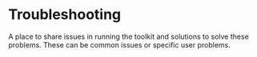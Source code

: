 # Troubleshooting
A place to share issues in running the toolkit and solutions to solve these problems. These can be common issues or specific user problems.
